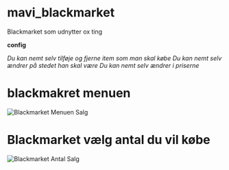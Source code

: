 # mavi_blackmarket
Blackmarket som udnytter ox ting


**config**

*Du kan nemt selv tilføje og fjerne item som man skal købe*
*Du kan nemt selv ændrer på stedet han skal være*
*Du kan nemt selv ændrer i priserne*


# blackmakret menuen
![Blackmarket Menuen Salg](https://github.com/Fynboen25/mavi_blackmarket/assets/137529862/1ade3942-6c6f-435c-8bcb-b5c6670c2061)

# Blackmarket vælg antal du vil købe
![Blackmarket Antal Salg](https://github.com/Fynboen25/mavi_blackmarket/assets/137529862/3b878776-ffc1-4fb4-a941-9988cb618644)


